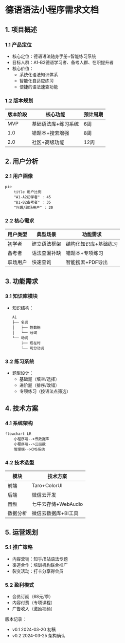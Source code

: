 # 德语语法小程序需求文档

## 1. 项目概述
### 1.1 产品定位
- 核心定位：德语语法随身手册+智能练习系统
- 目标人群：A1-B2德语学习者、备考人群、在职提升者
- 核心价值：
  - 系统化语法知识体系
  - 智能化自适应练习
  - 便捷的语法速查功能

### 1.2 版本规划
| 版本阶段 | 核心功能 | 预计周期 |
|----------|----------|----------|
| MVP      | 基础语法库+练习系统 | 6周      |
| 1.0      | 错题本+搜索增强 | 8周      |
| 2.0      | 社区+高级功能 | 12周     |

## 2. 用户分析
### 2.1 用户画像
```mermaid
pie
    title 用户比例
    "A1-A2初学者" : 45
    "B1-B2备考者" : 35
    "兴趣/职场用户" : 20
```

### 2.2 核心需求
| 用户类型 | 典型场景 | 功能需求 |
|----------|----------|----------|
| 初学者   | 建立语法框架 | 结构化知识库+基础练习 |
| 备考者   | 语法查漏补缺 | 错题本+专项练习 |
| 职场用户 | 快速查询 | 智能搜索+PDF导出 |

## 3. 功能需求
### 3.1 知识库模块
- 知识结构：
  ```
  A1
  ├── 名词
  │   ├── 性数格
  │   └── 冠词
  └── 动词
      ├── 现在时
      └── 可分动词
  ```

### 3.2 练习系统
- 题型设计：
  - 基础题（填空/选择）
  - 进阶题（排序/改错）
  - 专项练习（按语法点筛选）

## 4. 技术方案
### 4.1 系统架构
```mermaid
flowchart LR
    小程序端-->云数据库
    小程序端-->云函数
    管理端-->CMS系统
```

### 4.2 技术选型
| 模块       | 技术方案               |
|------------|------------------------|
| 前端       | Taro+ColorUI          |
| 后端       | 微信云开发            |
| 音频       | 七牛云存储+WebAudio   |
| 数据分析   | 微信云数据库+BI工具   |

## 5. 运营规划
### 5.1 推广策略
- 内容营销：知乎/B站语法专题
- 渠道合作：培训机构联合推广
- 裂变活动：打卡分享得会员

### 5.2 盈利模式
- 会员订阅（68元/季）
- 内容付费（专项课程）
- 广告收入（激励视频）

版本记录：
- v0.1 2024-03-20 初稿
- v0.2 2024-03-25 架构确认